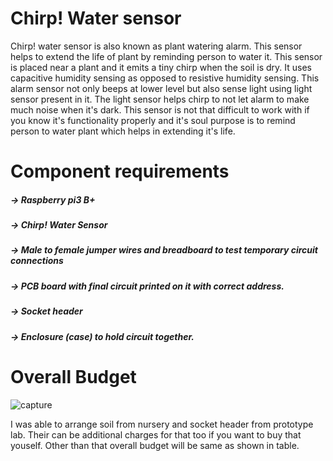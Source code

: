 # Chirp! Water sensor

Chirp! water sensor is also known as plant watering alarm. This sensor helps to extend the life of plant by reminding person to water it.  This sensor is placed near a plant and it emits a tiny chirp when the soil is dry. It uses capacitive humidity sensing as opposed to resistive humidity sensing. This alarm sensor not only beeps at lower level but also sense light using light sensor present in it. The light sensor helps chirp to not let alarm to make much noise when it's dark. This sensor is not that difficult to work with if you know it's functionality properly and it's soul purpose is to remind person to water plant which helps in extending it's life.

# Component requirements

##### -> Raspberry pi3 B+
##### -> Chirp! Water Sensor
##### -> Male to female jumper wires and breadboard to test temporary circuit connections
##### -> PCB board with final circuit printed on it with correct address.
##### -> Socket header
##### -> Enclosure (case) to hold circuit together.

# Overall Budget

![capture](https://user-images.githubusercontent.com/43180510/49830888-74056b00-fd60-11e8-93dd-53d7ad498b5c.PNG)

I was able to arrange soil from nursery and socket header from prototype lab. Their can be additional charges for that too if you want to buy that youself. Other than that overall budget will be same as shown in table.
